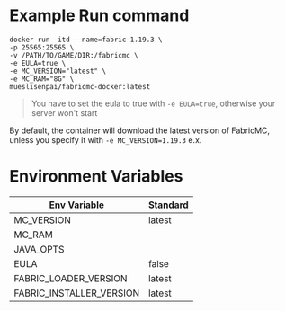 
# Example Run command

    docker run -itd --name=fabric-1.19.3 \
    -p 25565:25565 \
    -v /PATH/TO/GAME/DIR:/fabricmc \
    -e EULA=true \
    -e MC_VERSION="latest" \
    -e MC_RAM="8G" \
    mueslisenpai/fabricmc-docker:latest

> You have to set the eula to true with `-e EULA=true`, otherwise your server won't start 

By default, the container will download the latest version of FabricMC, unless you specify it with `-e MC_VERSION=1.19.3` e.x.

# Environment Variables
| Env Variable             | Standard     |
|--------------------------|--------------|
| MC_VERSION               | latest       |
| MC_RAM                   |              |
| JAVA_OPTS                |              |
| EULA                     | false        |
| FABRIC_LOADER_VERSION    | latest       |
| FABRIC_INSTALLER_VERSION | latest       |
     

